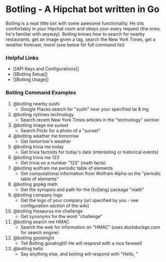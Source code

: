 Botling - A Hipchat bot written in Go
=====

Botling is a neat little bot with some awesome functionality. He sits comfortably in your Hipchat room and obeys your every request (the ones he's familiar with anyway). Botling knows how to search for nearby restaurants, get an image given a tag, search the New York Times, get a weather forecast, more! (see below for full command list)

### Helpful Links
* [[API Keys and Configurations]]
* [[Botling Setup]]
* [[Botling Usage]]

### Botling Command Examples
1. @botling nearby sushi
    * Google Places search for "sushi" near your specified lat & lng
2. @botling nytimes technology
    * Search recent New York Times articles in the "technology" section
3. @botling image me sunset
    * Search Flickr for a photo of a "sunset"
4. @botling weather me tomorrow
    * Get tomorrow's weather
5. @botling trivia me today
    * Get trivia factoids for today's date (interesting or historical events)
6. @botling trivia me 123
    * Get trivia on a number "123" (math facts)
7. @botling wolfram me periodic table of elements
    * Get computational information from Wolfram Alpha on the "periodic table of elements"
8. @botling gopkg math
    * Get the synopsis and path for the Go[lang] package "math"
9. @botling company logo
    * Get the logo of your company (url specified by you - see configuration section of the wiki)
10. @botling thesaurus me challenge
    * Get synonyms for the word "challenge"
11. @botling search me HMAC
    * Search the web for information on "HMAC" (uses duckduckgo.com for search engine)
12. @botling goodnight
    * Tell Botling goodnight! He will respond with a nice farewell
13. @botling hello
    * Say anything else, and botling will respond with "Hello, <FirstName> <LastName>"
